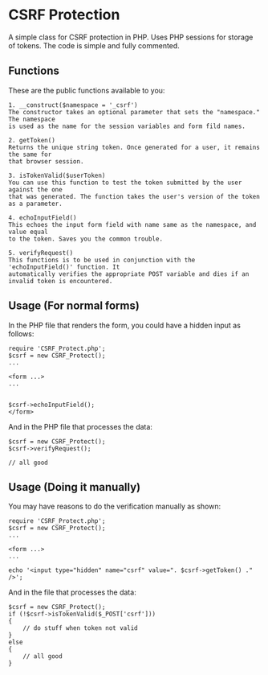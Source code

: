 # CSRF Protection

A simple class for CSRF protection in PHP. Uses PHP sessions for storage of tokens. The
code is simple and fully commented.

## Functions

These are the public functions available to you:

    1. __construct($namespace = '_csrf')
    The constructor takes an optional parameter that sets the "namespace." The namespace
    is used as the name for the session variables and form fild names.
    
    2. getToken()
    Returns the unique string token. Once generated for a user, it remains the same for
    that browser session.
    
    3. isTokenValid($userToken)
    You can use this function to test the token submitted by the user against the one
    that was generated. The function takes the user's version of the token as a parameter.
    
    4. echoInputField()
    This echoes the input form field with name same as the namespace, and value equal
    to the token. Saves you the common trouble.
    
    5. verifyRequest()
    This functions is to be used in conjunction with the 'echoInputField()' function. It
    automatically verifies the appropriate POST variable and dies if an invalid token is encountered.
    
## Usage (For normal forms)

In the PHP file that renders the form, you could have a hidden input as follows:

    require 'CSRF_Protect.php';
    $csrf = new CSRF_Protect();
    ...
    
    <form ...>
    ...
    
    
    $csrf->echoInputField();
    </form>
    
And in the PHP file that processes the data:

    $csrf = new CSRF_Protect();
    $csrf->verifyRequest();
    
    // all good
    
    
## Usage (Doing it manually)

You may have reasons to do the verification manually as shown:

    require 'CSRF_Protect.php';
    $csrf = new CSRF_Protect();
    ...
    
    <form ...>
    ...
    
    echo '<input type="hidden" name="csrf" value=". $csrf->getToken() ." />';
    
And in the file that processes the data:

    $csrf = new CSRF_Protect();
    if (!$csrf->isTokenValid($_POST['csrf']))
    {
        // do stuff when token not valid
    }
    else
    {
        // all good
    }